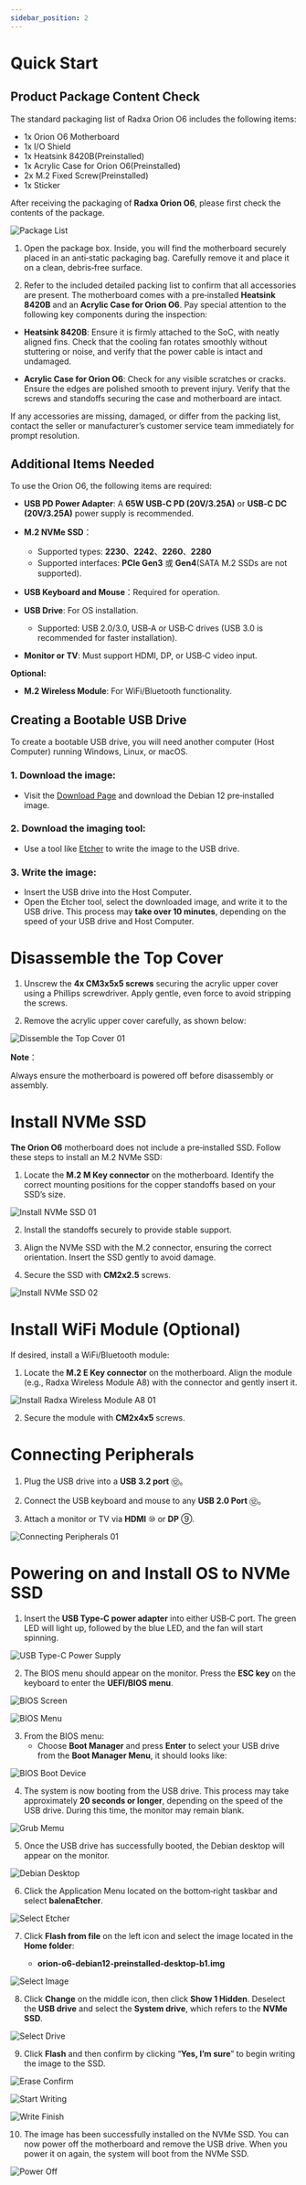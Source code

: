 ```yaml
---
sidebar_position: 2
---
```


# Quick Start

## Product Package Content Check

The standard packaging list of Radxa Orion O6 includes the following items:

- 1x Orion O6 Motherboard
- 1x I/O Shield
- 1x Heatsink 8420B(Preinstalled)
- 1x Acrylic Case for Orion O6(Preinstalled)
- 2x M.2 Fixed Screw(Preinstalled)
- 1x Sticker

After receiving the packaging of **Radxa Orion O6**, please first check the contents of the package.

![Package List](/img/o6/package_list_01.webp)

1. Open the package box. Inside, you will find the motherboard securely placed in an anti‑static packaging bag. Carefully remove it and place it on a clean, debris‑free surface.

2. Refer to the included detailed packing list to confirm that all accessories are present. The motherboard comes with a pre‑installed **Heatsink 8420B** and an **Acrylic Case for Orion O6**. Pay special attention to the following key components during the inspection:

- **Heatsink 8420B**: Ensure it is firmly attached to the SoC, with neatly aligned fins. Check that the cooling fan rotates smoothly without stuttering or noise, and verify that the power cable is intact and undamaged.

- **Acrylic Case for Orion O6**: Check for any visible scratches or cracks. Ensure the edges are polished smooth to prevent injury. Verify that the screws and standoffs securing the case and motherboard are intact.

If any accessories are missing, damaged, or differ from the packing list, contact the seller or manufacturer’s customer service team immediately for prompt resolution.

## Additional Items Needed

To use the Orion O6, the following items are required:

- **USB PD Power Adapter**: A **65W USB‑C PD (20V/3.25A)** or **USB‑C DC (20V/3.25A)** power supply is recommended.

- **M.2 NVMe SSD**：

  - Supported types: **2230**、**2242**、**2260**、**2280**
  - Supported interfaces: **PCIe Gen3** 或 **Gen4**(SATA M.2 SSDs are not supported).

- **USB Keyboard and Mouse**：Required for operation.
- **USB Drive**: For OS installation.

  - Supported: USB 2.0/3.0, USB‑A or USB‑C drives (USB 3.0 is recommended for faster installation).

- **Monitor or TV**: Must support HDMI, DP, or USB‑C video input.

**Optional:**

- **M.2 Wireless Module**: For WiFi/Bluetooth functionality.

## Creating a Bootable USB Drive

To create a bootable USB drive, you will need another computer (Host Computer) running Windows, Linux, or macOS.

### 1. **Download the image**:

- Visit the [Download Page](../download.md#bios--os-images) and download the Debian 12 pre‑installed image.

### 2. **Download the imaging tool**:

- Use a tool like [Etcher](https://www.balena.io/etcher/) to write the image to the USB drive.

### 3. **Write the image**:

- Insert the USB drive into the Host Computer.
- Open the Etcher tool, select the downloaded image, and write it to the USB drive. This process may **take over 10 minutes**, depending on the speed of your USB drive and Host Computer.

# Disassemble the Top Cover

1. Unscrew the **4x CM3x5x5 screws** securing the acrylic upper cover using a Phillips screwdriver. Apply gentle, even force to avoid stripping the screws.

2. Remove the acrylic upper cover carefully, as shown below:

![Dissemble the Top Cover 01](/img/o6/acrylic_shell_02.webp)

**Note**：

Always ensure the motherboard is powered off before disassembly or assembly.

# Install NVMe SSD

**The Orion O6** motherboard does not include a pre‑installed SSD. Follow these steps to install an M.2 NVMe SSD:

1. Locate the **M.2 M Key connector** on the motherboard. Identify the correct mounting positions for the copper standoffs based on your SSD’s size.

![Install NVMe SSD 01](/img/o6/nvme_ssd_01.webp)

2. Install the standoffs securely to provide stable support.

3. Align the NVMe SSD with the M.2 connector, ensuring the correct orientation. Insert the SSD gently to avoid damage.

4. Secure the SSD with **CM2x2.5** screws.

![Install NVMe SSD 02](/img/o6/nvme_ssd_02.webp)

# Install WiFi Module (Optional)

If desired, install a WiFi/Bluetooth module:

1. Locate the **M.2 E Key connector** on the motherboard. Align the module (e.g., Radxa Wireless Module A8) with the connector and gently insert it.

![Install Radxa Wireless Module A8 01](/img/o6/wireless_module_01.webp)

2. Secure the module with **CM2x4x5** screws.

# Connecting Peripherals

1. Plug the USB drive into a **USB 3.2 port** ⑫。

2. Connect the USB keyboard and mouse to any **USB 2.0 Port** ⑫。

3. Attach a monitor or TV via **HDMI** ⑩ or **DP** ⑨.

![Connecting Peripherals 01](/img/o6/connecting_peripherals_01.webp)

# Powering on and Install OS to NVMe SSD

1. Insert the **USB Type‑C power adapter** into either USB‑C port. The green LED will light up, followed by the blue LED, and the fan will start spinning.

![USB Type-C Power Supply](/img/o6/typec_power_01.webp)

2. The BIOS menu should appear on the monitor. Press the **ESC key** on the keyboard to enter the **UEFI/BIOS menu**.

![BIOS Screen](/img/o6/os-install/os-install-bios-esc.webp)

![BIOS Menu](/img/o6/os-install/os-install-bios-menu.webp)

3. From the BIOS menu:
   - Choose **Boot Manager** and press **Enter** to select your USB drive from the **Boot Manager Menu**, it should looks like:

![BIOS Boot Device](/img/o6/os-install/os-install-boot-device.webp)

4. The system is now booting from the USB drive. This process may take approximately **20 seconds or longer**, depending on the speed of the USB drive. During this time, the monitor may remain blank.

![Grub Memu](/img/o6/os-install/os-install-grub.webp)

5. Once the USB drive has successfully booted, the Debian desktop will appear on the monitor.

![Debian Desktop](/img/o6/os-install/os-install-desktop.webp)

6. Click the Application Menu located on the bottom‑right taskbar and select **balenaEtcher**.

![Select Etcher](/img/o6/os-install/os-install-select-ecther.webp)

7. Click **Flash from file** on the left icon and select the image located in the **Home folder**:

   - **orion-o6-debian12-preinstalled-desktop-b1.img**

![Select Image](/img/o6/os-install/os-install-select-image.webp)

8. Click **Change** on the middle icon, then click **Show 1 Hidden**. Deselect the **USB drive** and select the **System drive**, which refers to the **NVMe SSD**.

![Select Drive](/img/o6/os-install/os-install-select-drive.webp)

9. Click **Flash** and then confirm by clicking “**Yes, I’m sure**” to begin writing the image to the SSD.

![Erase Confirm](/img/o6/os-install/os-install-erase-confirm.webp)

![Start Writing](/img/o6/os-install/os-install-start-writing.webp)

![Write Finish](/img/o6/os-install/os-install-write-finish.webp)

10. The image has been successfully installed on the NVMe SSD. You can now power off the motherboard and remove the USB drive. When you power it on again, the system will boot from the NVMe SSD.

![Power Off](/img/o6/os-install/os-install-power-off.webp)
